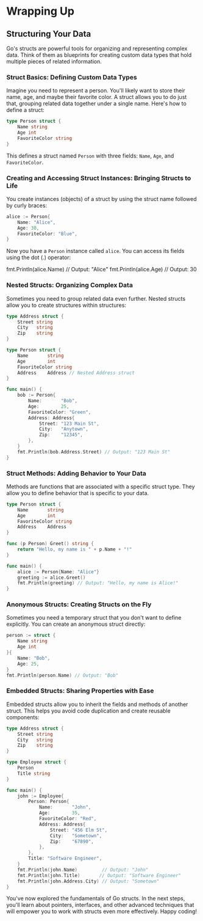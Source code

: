 # Wrapping Up

## Structuring Your Data

Go's structs are powerful tools for organizing and representing complex data. Think of them as blueprints for creating custom data types that hold multiple pieces of related information.

### Struct Basics: Defining Custom Data Types

Imagine you need to represent a person. You'll likely want to store their name, age, and maybe their favorite color. A struct allows you to do just that, grouping related data together under a single name. Here's how to define a struct:

```go
type Person struct {
    Name string
    Age int
    FavoriteColor string
}
```

This defines a struct named `Person` with three fields: `Name`, `Age`, and `FavoriteColor`.

### Creating and Accessing Struct Instances: Bringing Structs to Life

You create instances (objects) of a struct by using the struct name followed by curly braces:

```go
alice := Person{
    Name: "Alice",
    Age: 30,
    FavoriteColor: "Blue",
}
```

Now you have a `Person` instance called `alice`. You can access its fields using the dot (.) operator:

fmt.Println(alice.Name) // Output: "Alice"
fmt.Println(alice.Age)   // Output: 30

### Nested Structs: Organizing Complex Data

Sometimes you need to group related data even further. Nested structs allow you to create structures within structures:

```go
type Address struct {
    Street string
    City   string
    Zip    string
}

type Person struct {
    Name       string
    Age        int
    FavoriteColor string
    Address    Address // Nested Address struct
}

func main() {
    bob := Person{
        Name:       "Bob",
        Age:        25,
        FavoriteColor: "Green",
        Address: Address{
            Street: "123 Main St",
            City:   "Anytown",
            Zip:    "12345",
        },
    }
    fmt.Println(bob.Address.Street) // Output: "123 Main St"
}
```

### Struct Methods: Adding Behavior to Your Data

Methods are functions that are associated with a specific struct type. They allow you to define behavior that is specific to your data.

```go
type Person struct {
    Name       string
    Age        int
    FavoriteColor string
    Address    Address 
}

func (p Person) Greet() string {
    return "Hello, my name is " + p.Name + "!"
}

func main() {
    alice := Person{Name: "Alice"}
    greeting := alice.Greet()
    fmt.Println(greeting) // Output: "Hello, my name is Alice!"
}
```

### Anonymous Structs: Creating Structs on the Fly

Sometimes you need a temporary struct that you don't want to define explicitly. You can create an anonymous struct directly:

```go
person := struct {
    Name string
    Age int
}{
    Name: "Bob",
    Age: 25,
}
fmt.Println(person.Name) // Output: "Bob"
```

### Embedded Structs: Sharing Properties with Ease

Embedded structs allow you to inherit the fields and methods of another struct. This helps you avoid code duplication and create reusable components:

```go
type Address struct {
    Street string
    City   string
    Zip    string
}

type Employee struct {
    Person
    Title string
}

func main() {
    john := Employee{
        Person: Person{
            Name:       "John",
            Age:        35,
            FavoriteColor: "Red",
            Address: Address{
                Street: "456 Elm St",
                City:   "Sometown",
                Zip:    "67890",
            },
        },
        Title: "Software Engineer",
    }
    fmt.Println(john.Name)         // Output: "John"
    fmt.Println(john.Title)       // Output: "Software Engineer"
    fmt.Println(john.Address.City) // Output: "Sometown"
}
```

You've now explored the fundamentals of Go structs. In the next steps, you'll learn about pointers, interfaces, and other advanced techniques that will empower you to work with structs even more effectively. Happy coding!
